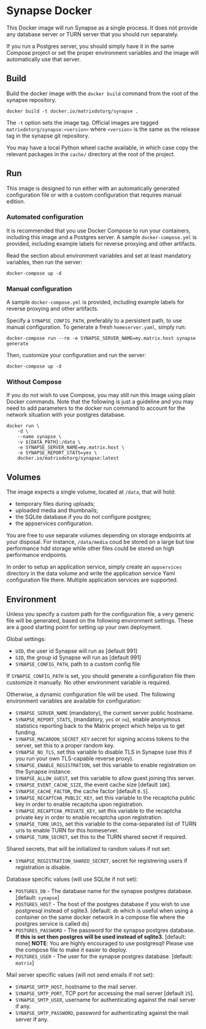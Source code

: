 # Synapse Docker

This Docker image will run Synapse as a single process. It does not provide any
database server or TURN server that you should run separately.

If you run a Postgres server, you should simply have it in the same Compose
project or set the proper environment variables and the image will automatically
use that server.

## Build

Build the docker image with the `docker build` command from the root of the synapse repository.

```
docker build -t docker.io/matrixdotorg/synapse .
```

The `-t` option sets the image tag. Official images are tagged `matrixdotorg/synapse:<version>` where `<version>` is the same as the release tag in the synapse git repository.

You may have a local Python wheel cache available, in which case copy the relevant packages in the ``cache/`` directory at the root of the project.

## Run

This image is designed to run either with an automatically generated configuration
file or with a custom configuration that requires manual edition.

### Automated configuration

It is recommended that you use Docker Compose to run your containers, including
this image and a Postgres server. A sample ``docker-compose.yml`` is provided,
including example labels for reverse proxying and other artifacts.

Read the section about environment variables and set at least mandatory variables,
then run the server:

```
docker-compose up -d
```

### Manual configuration

A sample ``docker-compose.yml`` is provided, including example labels for
reverse proxying and other artifacts.

Specify a ``SYNAPSE_CONFIG_PATH``, preferably to a persistent path,
to use manual configuration. To generate a fresh ``homeserver.yaml``, simply run:

```
docker-compose run --rm -e SYNAPSE_SERVER_NAME=my.matrix.host synapse generate
```

Then, customize your configuration and run the server:

```
docker-compose up -d
```

### Without Compose

If you do not wish to use Compose, you may still run this image using plain
Docker commands. Note that the following is just a guideline and you may need
to add parameters to the docker run command to account for the network situation
with your postgres database.

```
docker run \
    -d \
    --name synapse \
    -v ${DATA_PATH}:/data \
    -e SYNAPSE_SERVER_NAME=my.matrix.host \
    -e SYNAPSE_REPORT_STATS=yes \
    docker.io/matrixdotorg/synapse:latest
```

## Volumes

The image expects a single volume, located at ``/data``, that will hold:

* temporary files during uploads;
* uploaded media and thumbnails;
* the SQLite database if you do not configure postgres;
* the appservices configuration.

You are free to use separate volumes depending on storage endpoints at your
disposal. For instance, ``/data/media`` coud be stored on a large but low
performance hdd storage while other files could be stored on high performance
endpoints.

In order to setup an application service, simply create an ``appservices``
directory in the data volume and write the application service Yaml
configuration file there. Multiple application services are supported.

## Environment

Unless you specify a custom path for the configuration file, a very generic
file will be generated, based on the following environment settings.
These are a good starting point for setting up your own deployment.

Global settings:

* ``UID``, the user id Synapse will run as [default 991]
* ``GID``, the group id Synapse will run as [default 991]
* ``SYNAPSE_CONFIG_PATH``, path to a custom config file

If ``SYNAPSE_CONFIG_PATH`` is set, you should generate a configuration file
then customize it manually. No other environment variable is required.

Otherwise, a dynamic configuration file will be used. The following environment
variables are available for configuration:

* ``SYNAPSE_SERVER_NAME`` (mandatory), the current server public hostname.
* ``SYNAPSE_REPORT_STATS``, (mandatory, ``yes`` or ``no``), enable anonymous
  statistics reporting back to the Matrix project which helps us to get funding.
* ``SYNAPSE_MACAROON_SECRET_KEY`` secret for signing access tokens
  to the server, set this to a proper random key.
* ``SYNAPSE_NO_TLS``, set this variable to disable TLS in Synapse (use this if
  you run your own TLS-capable reverse proxy).
* ``SYNAPSE_ENABLE_REGISTRATION``, set this variable to enable registration on
  the Synapse instance.
* ``SYNAPSE_ALLOW_GUEST``, set this variable to allow guest joining this server.
* ``SYNAPSE_EVENT_CACHE_SIZE``, the event cache size [default `10K`].
* ``SYNAPSE_CACHE_FACTOR``, the cache factor [default `0.5`].
* ``SYNAPSE_RECAPTCHA_PUBLIC_KEY``, set this variable to the recaptcha public
  key in order to enable recaptcha upon registration.
* ``SYNAPSE_RECAPTCHA_PRIVATE_KEY``, set this variable to the recaptcha private
  key in order to enable recaptcha upon registration.
* ``SYNAPSE_TURN_URIS``, set this variable to the coma-separated list of TURN
  uris to enable TURN for this homeserver.
* ``SYNAPSE_TURN_SECRET``, set this to the TURN shared secret if required.

Shared secrets, that will be initialized to random values if not set:

* ``SYNAPSE_REGISTRATION_SHARED_SECRET``, secret for registrering users if
  registration is disable.

Database specific values (will use SQLite if not set):

* `POSTGRES_DB` - The database name for the synapse postgres database. [default: `synapse`]
* `POSTGRES_HOST` - The host of the postgres database if you wish to use postgresql instead of sqlite3. [default: `db` which is useful when using a container on the same docker network in a compose file where the postgres service is called `db`]
* `POSTGRES_PASSWORD` - The password for the synapse postgres database. **If this is set then postgres will be used instead of sqlite3.** [default: none] **NOTE**: You are highly encouraged to use postgresql! Please use the compose file to make it easier to deploy.
* `POSTGRES_USER` - The user for the synapse postgres database. [default: `matrix`]

Mail server specific values (will not send emails if not set):

* ``SYNAPSE_SMTP_HOST``, hostname to the mail server.
* ``SYNAPSE_SMTP_PORT``, TCP port for accessing the mail server [default ``25``].
* ``SYNAPSE_SMTP_USER``, username for authenticating against the mail server if any.
* ``SYNAPSE_SMTP_PASSWORD``, password for authenticating against the mail server if any.

